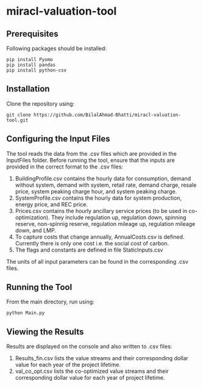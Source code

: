 # miracl-valuation-tool

## Prerequisites
Following packages should be installed: 
```` 
pip install Pyomo
pip install pandas
pip install python-csv
````

## Installation
Clone the repository using:
```` 
git clone https://github.com/BilalAhmad-Bhatti/miracl-valuation-tool.git
````

## Configuring the Input Files
The tool reads the data from the .csv files which are provided in the InputFiles folder. Before running the tool, ensure that the inputs are provided in the correct format to the .csv files:
1. BuildingProfile.csv contains the hourly data for consumption, demand without system, demand with system, retail rate, demand charge, resale price, system peaking charge hour, and system peaking charge.
2. SystemProfile.csv contains the hourly data for system production, energy price, and REC price.
3. Prices.csv contains the hourly ancillary service prices (to be used in co-optimization). They include regulation up, regulation down, spinning reserve, non-spinnig reserve, regulation mileage up, regulation mileage down, and LMP.
4. To capture costs that change annually, AnnualCosts.csv is defined. Currently there is only one cost i.e. the social cost of carbon.
5. The flags and constants are defined in file StaticInputs.csv

The units of all input parameters can be found in the corresponding .csv files.

## Running the Tool
From the main directory, run using:
```` 
python Main.py
````
## Viewing the Results
Results are displayed on the console and also written to .csv files:
1. Results_fin.csv lists the value streams and their corresponding dollar value for each year of the project lifetime.
2. val_co_opt.csv lists the co-optimized value streams and their corresponding dollar value for each year of project lifetime.


